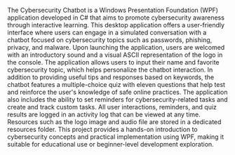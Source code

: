 The Cybersecurity Chatbot is a Windows Presentation Foundation (WPF) application developed in C# that aims to promote cybersecurity awareness through interactive learning. This desktop application offers a user-friendly interface where users can engage in a simulated conversation with a chatbot focused on cybersecurity topics such as passwords, phishing, privacy, and malware. Upon launching the application, users are welcomed with an introductory sound and a visual ASCII representation of the logo in the console. The application allows users to input their name and favorite cybersecurity topic, which helps personalize the chatbot interaction. In addition to providing useful tips and responses based on keywords, the chatbot features a multiple-choice quiz with eleven questions that help test and reinforce the user's knowledge of safe online practices. The application also includes the ability to set reminders for cybersecurity-related tasks and create and track custom tasks. All user interactions, reminders, and quiz results are logged in an activity log that can be viewed at any time. Resources such as the logo image and audio file are stored in a dedicated resources folder. This project provides a hands-on introduction to cybersecurity concepts and practical implementation using WPF, making it suitable for educational use or beginner-level development exploration.
